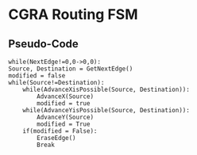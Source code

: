 # CGRA Routing FSM

## Pseudo-Code

    while(NextEdge!=0,0->0,0):
    Source, Destination = GetNextEdge()
    modified = false
    while(Source!=Destination):
        while(AdvanceXisPossible(Source, Destination)):
            AdvanceX(Source)
            modified = true
        while(AdvanceYisPossible(Source, Destination)):
            AdvanceY(Source)
            modified = True
        if(modified = False):
            EraseEdge()
            Break
